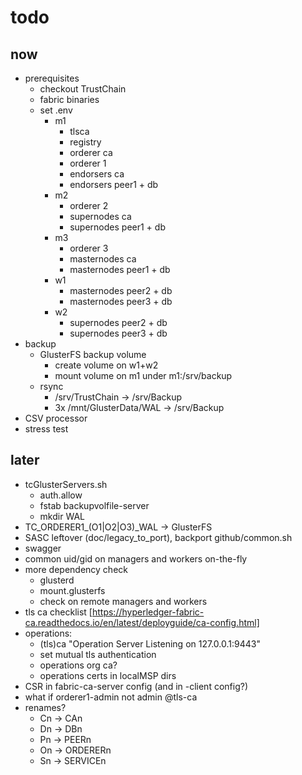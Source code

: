 # todo

## now

* prerequisites
  * checkout TrustChain
  * fabric binaries
  * set .env
    * m1
      * tlsca
      * registry
      * orderer ca
      * orderer 1
      * endorsers ca
      * endorsers peer1 + db
    * m2
      * orderer 2
      * supernodes ca
      * supernodes peer1 + db
    * m3
      * orderer 3
      * masternodes ca
      * masternodes peer1 + db
    * w1
      * masternodes peer2 + db
      * masternodes peer3 + db
    * w2
      * supernodes peer2 + db
      * supernodes peer3 + db
* backup
  * GlusterFS backup volume
    * create volume on w1+w2
    * mount volume on m1 under m1:/srv/backup
  * rsync
    * /srv/TrustChain -> /srv/Backup
    * 3x /mnt/GlusterData/WAL -> /srv/Backup
* CSV processor
* stress test

## later

* tcGlusterServers.sh
  * auth.allow
  * fstab backupvolfile-server
  * mkdir WAL
* TC_ORDERER1_(O1|O2|O3)_WAL -> GlusterFS
* SASC leftover (doc/legacy_to_port), backport github/common.sh
* swagger
* common uid/gid on managers and workers on-the-fly
* more dependency check
  * glusterd
  * mount.glusterfs
  * check on remote managers and workers
* tls ca checklist [https://hyperledger-fabric-ca.readthedocs.io/en/latest/deployguide/ca-config.html]
* operations:
  * (tls)ca "Operation Server Listening on 127.0.0.1:9443"
  * set mutual tls authentication
  * operations org ca?
  * operations certs in localMSP dirs
* CSR in fabric-ca-server config (and in -client config?)
* what if orderer1-admin not admin @tls-ca
* renames?
  * Cn -> CAn
  * Dn -> DBn
  * Pn -> PEERn
  * On -> ORDERERn
  * Sn -> SERVICEn
